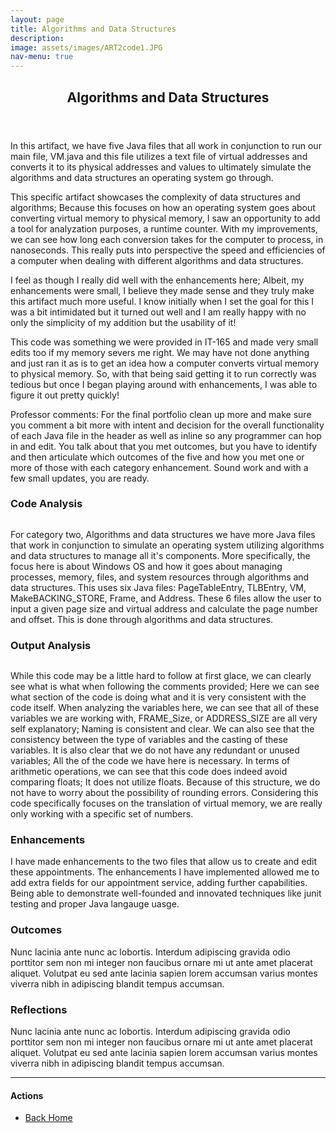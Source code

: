 ```yaml
---
layout: page
title: Algorithms and Data Structures
description:
image: assets/images/ART2code1.JPG
nav-menu: true
---
```

<!-- Main -->
<div id="main" class="alt">

<!-- One -->
<section id="one">
	<div class="inner">
		<header class="major">
      			<h1>Algorithms and Data Structures</h1>
		</header>

<h2 id="content"></h2>
<p>In this artifact, we have five Java files that all work in conjunction to run our main file, VM.java and this file utilizes a text file of virtual addresses and converts it to its physical addresses and values to ultimately simulate the algorithms and data structures an operating system go through.

This specific artifact showcases the complexity of data structures and algorithms; Because this focuses on how an operating system goes about converting virtual memory to physical memory, I saw an opportunity to add a tool for analyzation purposes, a runtime counter. With my improvements, we can see how long each conversion takes for the computer to process, in nanoseconds. This really puts into perspective the speed and efficiencies of a computer when dealing with different algorithms and data structures.

I feel as though I really did well with the enhancements here; Albeit, my enhancements were small, I believe they made sense and they truly make this artifact much more useful. I know initially when I set the goal for this I was a bit intimidated but it turned out well and I am really happy with no only the simplicity of my addition but the usability of it!

This code was something we were provided in IT-165 and made very small edits too if my memory severs me right. We may have not done anything and just ran it as is to get an idea how a computer converts virtual memory to physical memory. So, with that being said getting it to run correctly was tedious but once I began playing around with enhancements, I was able to figure it out pretty quickly!

Professor comments: For the final portfolio clean up more and make sure you comment a bit more with intent and decision for the overall functionality of each Java file in the header as well as inline so any programmer can hop in and edit. You talk about that you met outcomes, but you have to identify and then articulate which outcomes of the five and how you met one or more of those with each category enhancement. Sound work and with a few small updates, you are ready. </p>

<div class="row">
	<div class="6u 12u$(small)">
		<h3>Code Analysis</h3>
<div class="6u 12u$(small)"><span class="image fit"><img src="assets/images/ART2code2.JPG" alt="" /></span></div>
		<p>For category two, Algorithms and data structures we have more Java files that work in conjunction to simulate an operating system utilizing algorithms and data structures to manage all it's components. More specifically, the focus here is about Windows OS and how it goes about managing processes, memory, files, and system resources through algorithms and data structures. This uses six Java files: PageTableEntry, TLBEntry, VM, MakeBACKING_STORE, Frame, and Address. These 6 files allow the user to input a given page size and virtual address and calculate the page number and offset. This is done through algorithms and data structures.</p>
	</div>
	<div class="6u$ 12u$(small)">
		<h3>Output Analysis</h3>
<div class="6u$ 12u$(small)"><span class="image fit"><img src="assets/images/ART2test1.JPG" alt="" /></span></div>
		<p>While this code may be a little hard to follow at first glace, we can clearly see what is what when following the comments provided; Here we can see what section of the code is doing what and it is very consistent with the code itself. When analyzing the variables here, we can see that all of these variables we are working with, FRAME_Size, or ADDRESS_SIZE are all very self explanatory; Naming is consistent and clear. We can also see that the consistency between the type of variables and the casting of these variables. It is also clear that we do not have any redundant or unused variables; All the of the code we have here is necessary. In terms of arithmetic operations, we can see that this code does indeed avoid comparing floats; It does not utilize floats. Because of this structure, we do not have to worry about the possibility of rounding errors. Considering this code specifically focuses on the translation of virtual memory, we are really only working with a specific set of numbers.</p>
	</div>
	<!-- Break -->
	<div class="4u 12u$(medium)">
		<h3>Enhancements</h3>
		<p> I have made enhancements to the two files that allow us to create and edit these appointments. The enhancements I have implemented allowed me to add extra fields for our appointment service, adding further capabilities. Being able to demonstrate well-founded and innovated techniques like junit testing and proper Java langauge uasge.</p>
	</div>
	<div class="4u 12u$(medium)">
		<h3>Outcomes</h3>
		<p>Nunc lacinia ante nunc ac lobortis. Interdum adipiscing gravida odio porttitor sem non mi integer non faucibus ornare mi ut ante amet placerat aliquet. Volutpat eu sed ante lacinia sapien lorem accumsan varius montes viverra nibh in adipiscing blandit tempus accumsan.</p>
	</div>
	<div class="4u$ 12u$(medium)">
		<h3>Reflections</h3>
		<p>Nunc lacinia ante nunc ac lobortis. Interdum adipiscing gravida odio porttitor sem non mi integer non faucibus ornare mi ut ante amet placerat aliquet. Volutpat eu sed ante lacinia sapien lorem accumsan varius montes viverra nibh in adipiscing blandit tempus accumsan.</p>
	</div>
</div>

<hr class="major" />

<!-- Buttons -->
<h4>Actions</h4>
<ul class="actions vertical">
	<li><a href="https://xander325.github.io/xanderbell.github.io/" class="button special fit">Back Home</a></li>
	</ul>
</div>
